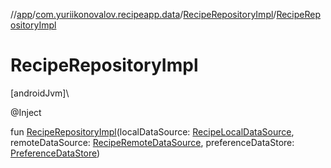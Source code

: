 //[app](../../../index.md)/[com.yuriikonovalov.recipeapp.data](../index.md)/[RecipeRepositoryImpl](index.md)/[RecipeRepositoryImpl](-recipe-repository-impl.md)

# RecipeRepositoryImpl

[androidJvm]\

@Inject

fun [RecipeRepositoryImpl](-recipe-repository-impl.md)(localDataSource: [RecipeLocalDataSource](../../com.yuriikonovalov.recipeapp.data.local/-recipe-local-data-source/index.md), remoteDataSource: [RecipeRemoteDataSource](../../com.yuriikonovalov.recipeapp.data.remote/-recipe-remote-data-source/index.md), preferenceDataStore: [PreferenceDataStore](../../com.yuriikonovalov.recipeapp.data.local/-preference-data-store/index.md))
